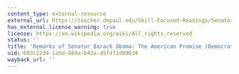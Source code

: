 ```yaml
---
content_type: external-resource
external_url: https://teacher.depaul.edu/Skill-Focused-Readings/SenatorBarackObama--TheAmericanPromise.pdf
has_external_license_warning: true
license: https://en.wikipedia.org/wiki/All_rights_reserved
status: ''
title: 'Remarks of Senator Barack Obama: The American Promise (Democratic Convention)'
uid: 683c22d4-1a5d-484a-b42a-45f471d89634
wayback_url: ''
---
```

